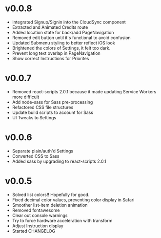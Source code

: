 # v0.0.8
- Integrated Signup/Signin into the CloudSync component
- Extracted and Animated Credits route
- Added location state for back/add PageNavigation
- Removed edit button until it's functional to avoid confusion
- Updated Submenu styling to better reflect iOS look
- Brightened the colors of Settings, it felt too dark.
- Prevent long text overlap in PageNavigation
- Show correct Instructions for Priorites

# v0.0.7
- Removed react-scripts 2.0.1 because it made updating Service Workers more difficult
- Add node-sass for Sass pre-processing
- Refactored CSS file structures
- Update build scripts to account for Sass
- UI Tweaks to Settings

# v0.0.6
- Separate plain/auth'd Settings
- Converted CSS to Sass
- Added sass by upgrading to react-scripts 2.0.1

# v0.0.5
- Solved list colors!! Hopefully for good.
- Fixed decimal color values, preventing color display in Safari
- Smoother list-item deletion animation
- Removed fontawesome
- Clear out console warnings
- Try to force hardware acceleration with transform
- Adjust Instruction display
- Started CHANGELOG
